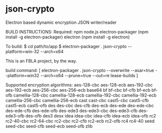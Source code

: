 # json-crypto
Electron based dynamic encryption JSON writer/reader

BUILD INSTRUCTIONS:
Required: 
npm
node.js
electron-packager (npm install -g electron-packager)
electron (npm install -g electron)

To build:
$ cd path/to/app
$ electron-packager . json-crypto --platform=win-32 --arch=x64

This is an FBLA project, by the way.

build command:  [ electron-packager . json-crypto --overwrite --asar=true --platform=win32 --arch=x64 --prune=true --out=re
lease-builds ]

Supported encryption algorithms:
aes-128-cbc       aes-128-ecb       aes-192-cbc       aes-192-ecb
aes-256-cbc       aes-256-ecb       base64            bf
bf-cbc            bf-cfb            bf-ecb            bf-ofb
camellia-128-cbc  camellia-128-ecb  camellia-192-cbc  camellia-192-ecb
camellia-256-cbc  camellia-256-ecb  cast              cast-cbc
cast5-cbc         cast5-cfb         cast5-ecb         cast5-ofb
des               des-cbc           des-cfb           des-ecb
des-ede           des-ede-cbc       des-ede-cfb       des-ede-ofb
des-ede3          des-ede3-cbc      des-ede3-cfb      des-ede3-ofb
des-ofb           des3              desx              idea
idea-cbc          idea-cfb          idea-ecb          idea-ofb
rc2               rc2-40-cbc        rc2-64-cbc        rc2-cbc
rc2-cfb           rc2-ecb           rc2-ofb           rc4
rc4-40            seed              seed-cbc          seed-cfb
seed-ecb          seed-ofb          zlib